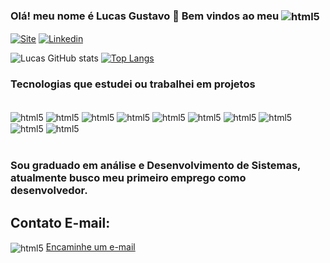 ### Olá! meu nome é Lucas Gustavo 👋  Bem vindos ao meu <img align="center" alt = "html5" src="https://img.shields.io/badge/GitHub-100000?style=for-the-badge&logo=github&logoColor=white" />


[![Site](https://img.shields.io/website-up-down-green-red/http/monip.org.svg)](https://lucasgustavo12.github.io/Portifolio/)
[![Linkedin](https://img.shields.io/badge/LinkedIn-0077B5?style=for-the-badge&logo=linkedin&logoColor=white)](https://www.linkedin.com/in/lucas-gustavo-ribeiro-rodrigues-560b68159/)

![Lucas GitHub stats](https://github-readme-stats.vercel.app/api?username=LucasGustavo12&theme=nightowl&show_icons=true)
[![Top Langs](https://github-readme-stats.vercel.app/api/top-langs/?username=LucasGustavo12&layout=compact)](https://github.com/anuraghazra/github-readme-stats)

### Tecnologias que estudei ou trabalhei em projetos

<div style="display: inline_block"><br/>
<img align="center" alt = "html5" src="https://img.shields.io/badge/Java-ED8B00?style=for-the-badge&logo=java&logoColor=white" />
<img align="center" alt = "html5" src="https://img.shields.io/badge/MySQL-00000F?style=for-the-badge&logo=mysql&logoColor=white" />
<img align="center" alt = "html5" src="https://img.shields.io/badge/PHP-777BB4?style=for-the-badge&logo=php&logoColor=white" />
<img align="center" alt = "html5" src="https://img.shields.io/badge/C-00599C?style=for-the-badge&logo=c&logoColor=white" />
<img align="center" alt = "html5" src="https://img.shields.io/badge/React_Native-20232A?style=for-the-badge&logo=react&logoColor=61DAFB" />
<img align="center" alt = "html5" src="https://img.shields.io/badge/Python-3776AB?style=for-the-badge&logo=python&logoColor=white" />
  <img align="center" alt = "html5" src="https://img.shields.io/badge/HTML-239120?style=for-the-badge&logo=html5&logoColor=white" />
  <img align="center" alt = "html5" src="https://img.shields.io/badge/CSS3-1572B6?style=for-the-badge&logo=css3&logoColor=white" />
  <img align="center" alt = "html5" src="https://img.shields.io/badge/JavaScript-F7DF1E?style=for-the-badge&logo=javascript&logoColor=black" />
  <img align="center" alt = "html5" src="https://img.shields.io/badge/Angular-DD0031?style=for-the-badge&logo=angular&logoColor=white" />
</div>
<br>

### Sou graduado em análise e Desenvolvimento de Sistemas, atualmente busco meu primeiro emprego como desenvolvedor.

## Contato E-mail: 
<img align="center" alt = "html5" src="https://img.shields.io/badge/Gmail-D14836?style=for-the-badge&logo=gmail&logoColor=white" />
<a href="mailto: lucaspgam@gmail.com">
Encaminhe um e-mail </a>
